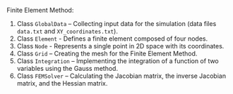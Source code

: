 Finite Element Method:

1. Class `GlobalData` – Collecting input data for the simulation (data files `data.txt` and `XY_coordinates.txt`).
2. Class `Element` - Defines a finite element composed of four nodes.
3. Class `Node` - Represents a single point in 2D space with its coordinates.
4. Class `Grid` – Creating the mesh for the Finite Element Method.
5. Class `Integration` – Implementing the integration of a function of two variables using the Gauss method.
6. Class `FEMSolver` – Calculating the Jacobian matrix, the inverse Jacobian matrix, and the Hessian matrix.

